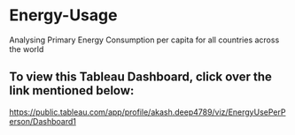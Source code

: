 # Energy-Usage

Analysing Primary Energy Consumption per capita for all countries across the world

To view this Tableau Dashboard, click over the link mentioned below:
--------------------------------------------------------------------
https://public.tableau.com/app/profile/akash.deep4789/viz/EnergyUsePerPerson/Dashboard1
